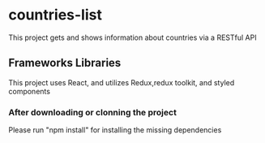 # countries-list

This project gets and shows information about countries via a RESTful API

## Frameworks Libraries

This project uses React, and utilizes Redux,redux toolkit, and styled components

### After downloading or clonning the project

Please run "npm install" for installing the missing dependencies

